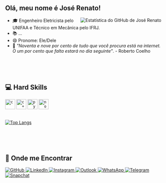 ## Olá, meu nome é José Renato!

<img align='right' src="https://github-readme-stats.vercel.app/api?username=JoseRenatoS&show_icons=true&theme=neon" alt="Estatística do GitHub de José Renato">

- 🎓 Engenheiro Eletricista pelo UNIFAA e Técnico em Mecânica pelo IFRJ.
- 📚 ...
- 😄 Pronome: Ele/Dele
- 🔖 _"Noventa e nove por cento de tudo que você procura está na internet. O um por cento que falta estará no dia seguinte"_. - Roberto Coelho

<br><br><br>


## 💻 Hard Skills
<div align="left">
  <code><img height="32" src="https://img.icons8.com/?size=100&id=40670&format=png&color=000000" alt="c"/></code>
  <code><img height="32" src="https://img.icons8.com/?size=100&id=40669&format=png&color=000000" alt="c++"/></code>
  <code><img height="32" src="https://img.icons8.com/?size=100&id=13441&format=png&color=000000" alt="python"/></code>
  <code><img height="32" src="https://img.icons8.com/?size=100&id=F6H2fsqXKBwH&format=png&color=000000" alt="notion"/></code>
</div>
<br>



[![Top Langs](https://github-readme-stats.vercel.app/api/top-langs/?username=JoseRenatoS&layout=compact)](https://github.com/JoseRenatoS/github-readme-stats)

<br><br><br>





<!-- ISSO É COMENTÁRIO
## 📚 Experiência Acadêmica

[<img align="left" height="94px" width="94px" alt="Warpnet" src="https://external-content.duckduckgo.com/iu/?u=https%3A%2F%2Fis5-ssl.mzstatic.com%2Fimage%2Fthumb%2FPurple112%2Fv4%2Fe0%2Fca%2Fb7%2Fe0cab773-54b9-1814-4ce0-350edb9a8d5f%2FAppIcon-0-0-1x_U007emarketing-0-0-0-10-0-0-sRGB-0-0-0-GLES2_U002c0-512MB-85-220-0-0.png%2F512x512bb.jpg&f=1&nofb=1&ipt=4842817294fba9228093c1153caff26b0910f4ff776e87954bdf017bbde84aae&ipo=images"/>]()
**Graduando em Engenharia Elétrica** \
[**UNIFAA**]([.br/](https://www.unifaa.edu.br/)) \
Duração: Fevereiro/2020 a Dezembro/2024 \
<br/>


[<img align="left" height="94px" width="94px" alt="Warpnet" src="https://external-content.duckduckgo.com/iu/?u=https%3A%2F%2Fd1fdloi71mui9q.cloudfront.net%2FO0sJP66ZQJK31Dbj9ufp_zBt857ZxiSrliP1P&f=1&nofb=1&ipt=12f3b5d69d52629be0512602d4f727c908e30cea4def9eadde9bd657b6272835&ipo=images"/>]()
**Técnico em Mecânica** \
[**IFRJ**](https://www.ifrj.edu.br/) \
Duração: Maio/2015 a Dezembro/2018 \
<br><br><br>

## 💼 Experiência Profissional

[<img align="left" height="94px" width="94px" alt="Warpnet" src="https://external-content.duckduckgo.com/iu/?u=https%3A%2F%2Fd1fdloi71mui9q.cloudfront.net%2FO0sJP66ZQJK31Dbj9ufp_zBt857ZxiSrliP1P&f=1&nofb=1&ipt=12f3b5d69d52629be0512602d4f727c908e30cea4def9eadde9bd657b6272835&ipo=images"/>]()
**Monitor de Desenho-Técnico** \
[**IFRJ**](https://www.ifrj.edu.br/) \
Linguagens & Tecnologias: `Python`, `Django`, `C++`, `JavaScript`, \
Projetos em destaque: [Rocket](), [Marte]()
<br><br><br>
-->

## 📍 Onde me Encontrar
<div>
  <p align="left">
    <a href="https://github.com/JoseRenatoS" title="GitHub">
      <img src="https://img.shields.io/badge/GitHub-111114?style=for-the-badge&logo=github&logoColor=white" alt="GitHub"/>
    </a>
    <a href="https://www.linkedin.com/in/joserenatosdasilva/" title="LinkedIn">
      <img src="https://img.shields.io/badge/LinkedIn-0a6bca?style=for-the-badge&logo=linkedin&logoColor=white" alt="LinkedIn"/>
    </a>
    <a href="https://www.instagram.com/joserenat_/" title="Instagram">
      <img src="https://img.shields.io/badge/Instagram-8e15fc?style=for-the-badge&logo=instagram&logoColor=white" alt="Instagram"/>
    </a>
    <a href="mailto:joserenat.s@outlook.com" title="Outlook">
      <img src="https://img.shields.io/badge/Microsoft_Outlook-0365b7?style=for-the-badge&logo=microsoft-outlook&logoColor=white" alt="Outlook"/>
    </a>
    <a href="https://wa.me/55992190671" title="WhatsApp">
      <img src="https://img.shields.io/badge/WhatsApp-31d34e?style=for-the-badge&logo=whatsapp&logoColor=white" alt="WhatsApp"/>
    </a>
    <a href="https://t.me/joserenat_s" title="Telegram">
      <img src="https://img.shields.io/badge/Telegram-2ca2dd?style=for-the-badge&logo=telegram&logoColor=white" alt="Telegram"/>
    </a>
    <a href="https://www.snapchat.com/add/joserenato23882?share_id=vBSsOb0wFA4&locale=pt-BR" title="Snapchat">
      <img src="https://img.shields.io/badge/Snapchat-f8f501?style=for-the-badge&logo=snapchat&logoColor=white" alt="Snapchat"/>
    </a>
  </p>
</div>

<!---
JoseRenatoS/JoseRenatoS is a ✨ special ✨ repository because its `README.md` (this file) appears on your GitHub profile.
You can click the Preview link to take a look at your changes.
--->
